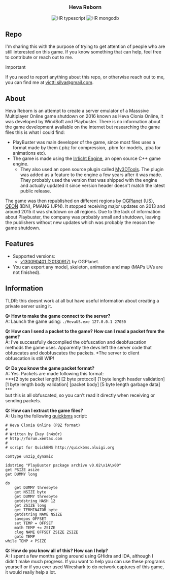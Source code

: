 <h3 align="center">Heva Reborn</h3>

<div align="center">

![HR typescript](https://img.shields.io/badge/TypeScript-007ACC?style=for-the-badge&logo=typescript&logoColor=white)
![HR mongodb](https://img.shields.io/badge/MongoDB-4EA94B?style=for-the-badge&logo=mongodb&logoColor=white)

</div>

## Repo <a name = "information"></a>

I'm sharing this with the purpose of trying to get attention of people who are still interested on this game. If you know something that can help, feel free to contribute or reach out to me.

> [!IMPORTANT]
> If you need to report anything about this repo, or otherwise reach out to me, you can find me at victti.silva@gmail.com.

## About <a name = "about"></a>

Heva Reborn is an attempt to create a server emulator of a Masssive Multiplayer Online game shutdown on 2016 known as Heva Clonia Online, it was developed by WindSoft and Playbuster. There is no information about the game development available on the internet but researching the game files this is what I could find:

- PlayBuster was main developer of the game, since most files uses a format made by them (.pbz for compression, .pbm for models, .pba for animations etc).
- The game is made using the [Irrlicht Engine](https://irrlicht.sourceforge.io/), an open source C++ game engine.
   - They also used an open source plugin called [My3DTools](https://web.archive.org/web/20090426043101/http://my3dproject.nm.ru/). The plugin was added as a feature to the engine a few years after it was made. They probably used the version that was shipped with the engine and actually updated it since version header doesn't match the latest public release.

The game was then republished on different regions by [OGPlanet](https://en.wikipedia.org/wiki/OGPlanet) (US), [QEON](https://www.qeon.com) (IDN), PMANG (JPN). It stopped receiving major updates on 2013 and around 2015 it was shutdown on all regions. Due to the lack of information about Playbuster, the company was probably small and shutdown, leaving the publishers without new updates which was probably the reason the game shutdown.

## Features <a name = "features"></a>

 - Supported versions:
    - [v130090401 (20130917)](https://download.cnet.com/heva-clonia-online/3000-7536_4-76035852.html) by OGPlanet.
 - You can export any model, skeleton, animation and map (MAPs UVs are not finished).

## Information

TLDR: this doesnt work at all but have useful information about creating a private server using it.

**Q: How to make the game connect to the server?**<br>
A: Launch the game using: `./HevaUS.exe 127.0.0.1 27050`

**Q: How can I send a packet to the game? How can I read a packet from the game?**<br>
A: I've successfully decompiled the obfuscation and deobfuscation methods the game uses. Apparently the devs left the server code that obfuscates and deobfuscates the packets. *The server to client obfuscation is still WIP!

**Q: Do you know the game packet format?**<br>
A: Yes. Packets are made following this format: <br>
***[2 byte packet length] [2 byte protocol] [1 byte length header validation] [1 byte length body validation] [packet body] [5 byte length garbage data] ***<br>
but this is all obfuscated, so you can't read it directly when receiving or sending packets.

**Q: How can I extract the game files?**<br>
A: Using the following [quickbms](https://github.com/LittleBigBug/QuickBMS) script:
```
# Heva Clonia Online (PBZ format)
# 
# Written by Ekey (h4x0r)
# http://forum.xentax.com
# 
# script for QuickBMS http://quickbms.aluigi.org

comtype unzip_dynamic

idstring "PlayBuster package archive v0.02\x1A\x00"
get PSIZE asize
get DUMMY long

do
    get DUMMY threebyte
    get NSIZE byte
    get DUMMY threebyte
    getdstring HASH 12
    get ZSIZE long
    get TERMINATOR byte
    getdstring NAME NSIZE
    savepos OFFSET
    set TEMP = OFFSET
    math TEMP += ZSIZE
    clog NAME OFFSET ZSIZE ZSIZE
    goto TEMP
while TEMP < PSIZE
```

**Q: How do you know all of this? How can I help?**<br>
A: I spent a few months going around using GHidra and IDA, although I didn't make much progress. If you want to help you can use these programs yourself or if you ever used Wireshark to do network captures of this game, it would really help a lot.